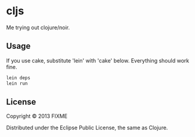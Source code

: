 # cljs

Me trying out clojure/noir.

## Usage

If you use cake, substitute 'lein' with 'cake' below. Everything should work fine.

```bash
lein deps
lein run
```

## License

Copyright © 2013 FIXME

Distributed under the Eclipse Public License, the same as Clojure.
